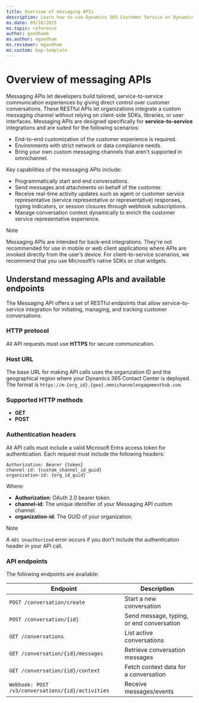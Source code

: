 ```yaml
---
title: Overview of messaging APIs
description: Learn how to use Dynamics 365 Customer Service or Dynamics 365 Contact Center messaging APIs to build custom service-to-service communication experiences with RESTful endpoints.
ms.date: 09/10/2025
ms.topic: reference
author: gandhamm
ms.author: mgandham
ms.reviewer: mgandham
ms.custom: bap-template
---
```



# Overview of messaging APIs

Messaging APIs let developers build tailored, service-to-service communication experiences by giving direct control over customer conversations. These RESTful APIs let organizations integrate a custom messaging channel without relying on client-side SDKs, libraries, or user interfaces. 
Messaging APIs are designed specifically for **service-to-service** integrations and are suited for the following scenarios:

- End-to-end customization of the customer experience is required.
- Environments with strict network or data compliance needs.
- Bring your own custom messaging channels that aren't supported in omnichannel.

Key capabilities of the messaging APIs include:

- Programmatically start and end conversations.
- Send messages and attachments on behalf of the customer.
- Receive real-time activity updates such as agent or customer service representative (service representative or representative) responses, typing indicators, or session closures through webhook subscriptions.
- Manage conversation context dynamically to enrich the customer service representative experience.

> [!NOTE] 
> Messaging APIs are intended for back-end integrations. They're not recommended for use in mobile or web client applications where APIs are invoked directly from the user’s device. For client-to-service scenarios, we recommend that you use Microsoft’s native SDKs or chat widgets.

## Understand messaging APIs and available endpoints

The Messaging API offers a set of RESTful endpoints that allow service-to-service integration for initiating, managing, and tracking customer conversations. 

### HTTP protocol

All API requests must use **HTTPS** for secure communication. 

### Host URL

The base URL for making API calls uses the organization ID and the geographical region where your Dynamics 365 Contact Center is deployed. The format is `https://m-{org_id}.{geo}.omnichannelengagementhub.com`.



### Supported HTTP methods

- **GET**
- **POST**

### Authentication headers

All API calls must include a valid Microsoft Entra access token for authentication. Each request must include the following headers:

```http
Authorization: Bearer {token}
channel-id: {custom_channel_id_guid}
organization-id: {org_id_guid}
```

Where:

- **Authorization**: OAuth 2.0 bearer token.
- **channel-id**: The unique identifier of your Messaging API custom channel.
- **organization-id**: The GUID of your organization.


> [!NOTE] 
> A `401 Unauthorized` error occurs if you don't include the authentication header in your API call.

### API endpoints

The following endpoints are available:

| **Endpoint**                                      | **Description**                           |
| ------------------------------------------------- | ----------------------------------------- |
| `POST /conversation/create`                       | Start a new conversation                  |
| `POST /conversation/{id}`                         | Send message, typing, or end conversation |
| `GET /conversations`                              | List active conversations                 |
| `GET /conversation/{id}/messages`                 | Retrieve conversation messages            |
| `GET /conversation/{id}/context`                  | Fetch context data for a conversation     |
| `Webhook: POST /v3/conversations/{id}/activities` | Receive messages/events             |
